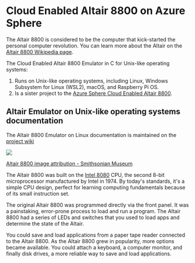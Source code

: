 # Cloud Enabled Altair 8800 on Azure Sphere

The Altair 8800 is considered to be the computer that kick-started the personal computer revolution. You can learn more about the Altair on the [Altair 8800 Wikipedia page](https://en.wikipedia.org/wiki/Altair_8800?azure-portal=true).

The Cloud Enabled Altair 8800 Emulator in C for Unix-like operating systems:

1. Runs on Unix-like operating systems, including Linux, Windows Subsystem for Linux (WSL2), macOS, and Raspberry Pi OS.
1. Is a sister project to the [Azure Sphere Cloud Enabled Altair 8800](https://github.com/AzureSphereCloudEnabledAltair8800).

## Altair Emulator on Unix-like operating systems documentation

The Altair 8800 Emulator on Linux documentation is maintained on the [project wiki](https://github.com/gloveboxes/Altair8800Linux/wiki)


![](https://github.com/gloveboxes/Altair8800.Emulator.UN-X/wiki/media/altair-8800-smithsonian-museum.png)

[Altair 8800 image attribution - Smithsonian Museum](https://commons.wikimedia.org/wiki/File:Altair_8800,_Smithsonian_Museum.jpg)

The Altair 8800 was built on the [Intel 8080](https://en.wikipedia.org/wiki/Intel_8080?azure-portal=true) CPU, the second 8-bit microprocessor manufactured by Intel in 1974. By today's standards, it's a simple CPU design, perfect for learning computing fundamentals because of its small instruction set.

The original Altair 8800 was programmed directly via the front panel. It was a painstaking, error-prone process to load and run a program. The Altair 8800 had a series of LEDs and switches that you used to load apps and determine the state of the Altair.

You could save and load applications from a paper tape reader connected to the Altair 8800. As the Altair 8800 grew in popularity, more options became available. You could attach a keyboard, a computer monitor, and finally disk drives, a more reliable way to save and load applications.

